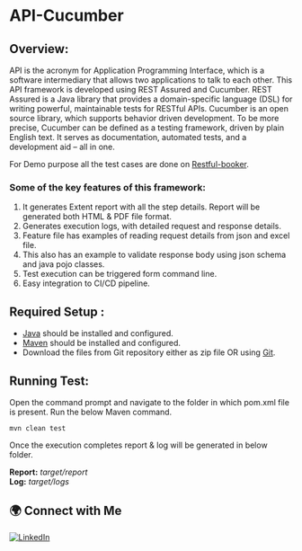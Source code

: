 # API-Cucumber

## **Overview:**
API is the acronym for Application Programming Interface, which is a software intermediary that allows two applications to talk to each other.  This API framework is developed using REST Assured and Cucumber.  REST Assured is a Java library that provides a domain-specific language (DSL) for writing powerful, maintainable tests for RESTful APIs. Cucumber is an open source library, which supports behavior driven development. To be more precise, Cucumber can be defined as a testing framework, driven by plain English text. It serves as documentation, automated tests, and a development aid – all in one.

For Demo purpose all the test cases are done on [Restful-booker](https://restful-booker.herokuapp.com/apidoc/index.html).

### **Some of the key features of this framework:**

1. It generates Extent report with all the step details. Report will be generated both HTML & PDF file format.
2. Generates execution logs, with detailed request and response details.
3. Feature file has examples of reading request details from json and excel file.
4. This also has an example to validate response body using json schema and java pojo classes.
5. Test execution can be triggered form command line. 
6. Easy integration to CI/CD pipeline.

## **Required Setup :**

- [Java](https://www.guru99.com/install-java.html) should be installed and configured.
- [Maven](https://mkyong.com/maven/how-to-install-maven-in-windows/) should be installed and configured.
- Download the files from Git repository either as zip file OR using [Git](https://phoenixnap.com/kb/how-to-install-git-windows).

## **Running Test:**

Open the command prompt and navigate to the folder in which pom.xml file is present.
Run the below Maven command.

    mvn clean test


Once the execution completes report & log will be generated in below folder.

**Report:** 		*target/report*<br>
**Log:** 		*target/logs*


## 🌍 Connect with Me

[![LinkedIn](https://img.shields.io/badge/LinkedIn-Connect-blue?logo=linkedin)](https://www.linkedin.com/in/rudresh-tiwari-406a63201)
